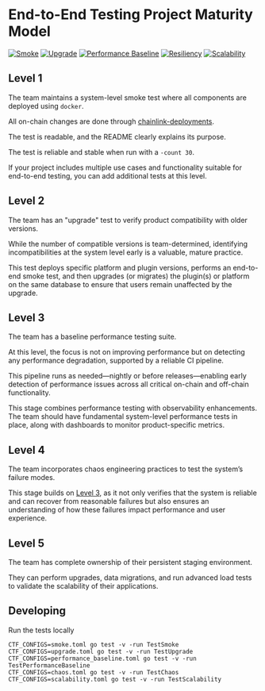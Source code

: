 # End-to-End Testing Project Maturity Model

[![Smoke](https://img.shields.io/badge/Level_1-Smoke-blue?branch=maturity-model&job=TestSmoke)](https://github.com/smartcontractkit/chainlink-testing-framework/actions/workflows/framework-golden-tests.yml)
[![Upgrade](https://img.shields.io/badge/Level_2-Upgrade-blue?branch=maturity-model&job=TestSmoke)](https://github.com/smartcontractkit/chainlink-testing-framework/actions/workflows/framework-golden-tests.yml)
[![Performance Baseline](https://img.shields.io/badge/Level_3-Performance_baseline-blue?branch=maturity-model&job=TestSmoke)](https://github.com/smartcontractkit/chainlink-testing-framework/actions/workflows/framework-golden-tests.yml)
[![Resiliency](https://img.shields.io/badge/Level_4-Resiliency-blue?branch=maturity-model&job=TestSmoke)](https://github.com/smartcontractkit/chainlink-testing-framework/actions/workflows/framework-golden-tests.yml)
[![Scalability](https://img.shields.io/badge/Level_5-Scalability-blue?branch=maturity-model&job=TestSmoke)](https://github.com/smartcontractkit/chainlink-testing-framework/actions/workflows/framework-golden-tests.yml)

## Level 1
The team maintains a system-level smoke test where all components are deployed using `docker`.

All on-chain changes are done through [chainlink-deployments](https://github.com/smartcontractkit/chainlink-deployments).

The test is readable, and the README clearly explains its purpose.

The test is reliable and stable when run with a `-count 30`.

If your project includes multiple use cases and functionality suitable for end-to-end testing, you can add additional tests at this level.

## Level 2
The team has an "upgrade" test to verify product compatibility with older versions.

While the number of compatible versions is team-determined, identifying incompatibilities at the system level early is a valuable, mature practice.

This test deploys specific platform and plugin versions, performs an end-to-end smoke test, and then upgrades (or migrates) the plugin(s) or platform on the same database to ensure that users remain unaffected by the upgrade.

## Level 3
The team has a baseline performance testing suite.

At this level, the focus is not on improving performance but on detecting any performance degradation, supported by a reliable CI pipeline.

This pipeline runs as needed—nightly or before releases—enabling early detection of performance issues across all critical on-chain and off-chain functionality.

This stage combines performance testing with observability enhancements. The team should have fundamental system-level performance tests in place, along with dashboards to monitor product-specific metrics.

## Level 4
The team incorporates chaos engineering practices to test the system’s failure modes.

This stage builds on [Level 3](#level-3), as it not only verifies that the system is reliable and can recover from reasonable failures but also ensures an understanding of how these failures impact performance and user experience.

## Level 5
The team has complete ownership of their persistent staging environment.

They can perform upgrades, data migrations, and run advanced load tests to validate the scalability of their applications.

## Developing
Run the tests locally
```
CTF_CONFIGS=smoke.toml go test -v -run TestSmoke
CTF_CONFIGS=upgrade.toml go test -v -run TestUpgrade
CTF_CONFIGS=performance_baseline.toml go test -v -run TestPerformanceBaseline
CTF_CONFIGS=chaos.toml go test -v -run TestChaos
CTF_CONFIGS=scalability.toml go test -v -run TestScalability
```